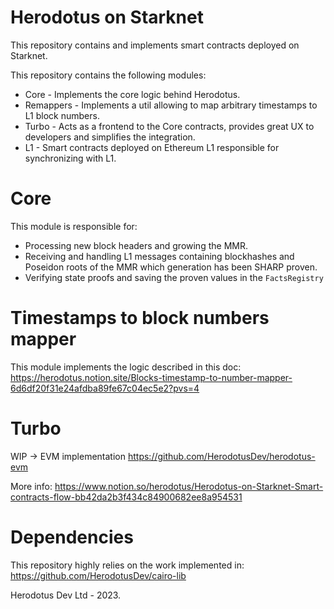 # Herodotus on Starknet

This repository contains and implements smart contracts deployed on Starknet.

This repository contains the following modules:

- Core - Implements the core logic behind Herodotus.
- Remappers - Implements a util allowing to map arbitrary timestamps to L1 block numbers.
- Turbo - Acts as a frontend to the Core contracts, provides great UX to developers and simplifies the integration.
- L1 - Smart contracts deployed on Ethereum L1 responsible for synchronizing with L1.

# Core

This module is responsible for:

- Processing new block headers and growing the MMR.
- Receiving and handling L1 messages containing blockhashes and Poseidon roots of the MMR which generation has been SHARP proven.
- Verifying state proofs and saving the proven values in the `FactsRegistry`

# Timestamps to block numbers mapper

This module implements the logic described in this doc:
https://herodotus.notion.site/Blocks-timestamp-to-number-mapper-6d6df20f31e24afdba89fe67c04ec5e2?pvs=4

# Turbo

WIP -> EVM implementation https://github.com/HerodotusDev/herodotus-evm

More info:
https://www.notion.so/herodotus/Herodotus-on-Starknet-Smart-contracts-flow-bb42da2b3f434c84900682ee8a954531

# Dependencies

This repository highly relies on the work implemented in:
https://github.com/HerodotusDev/cairo-lib

Herodotus Dev Ltd - 2023.
